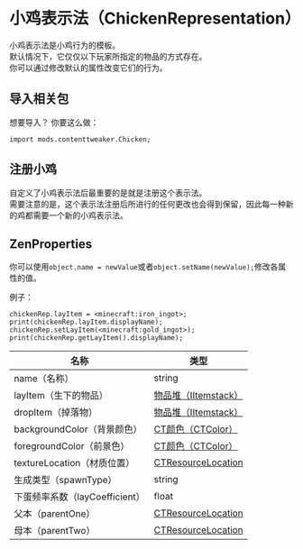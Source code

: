 # 小鸡表示法（ChickenRepresentation）

小鸡表示法是小鸡行为的模板。  
默认情况下，它仅仅以下玩家所指定的物品的方式存在。  
你可以通过修改默认的属性改变它们的行为。

## 导入相关包

想要导入？ 你要这么做：

    import mods.contenttweaker.Chicken;
    

## 注册小鸡

自定义了小鸡表示法后最重要的是就是注册这个表示法。  
需要注意的是，这个表示法注册后所进行的任何更改也会得到保留，因此每一种新的鸡都需要一个新的小鸡表示法。

## ZenProperties

你可以使用`object.name = newValue`或者`object.setName(newValue);`修改各属性的值。

例子：

    chickenRep.layItem = <minecraft:iron_ingot>;
    print(chickenRep.layItem.displayName);
    chickenRep.setLayItem(<minecraft:gold_ingot>);
    print(chickenRep.getLayItem().displayName);
    

| 名称                     | 类型                                                                                     |
| ---------------------- | -------------------------------------------------------------------------------------- |
| name（名称）               | string                                                                                 |
| layItem（生下的物品）         | [物品堆（IItemstack）](/Vanilla/Items/IItemStack/)                                          |
| dropItem（掉落物）          | [物品堆（IItemstack）](/Vanilla/Items/IItemStack/)                                          |
| backgroundColor（背景颜色）  | [CT颜色（CTColor）](/Mods/ContentTweaker/Vanilla/Types/Color/Color/)                       |
| foregroundColor（前景色）   | [CT颜色（CTColor）](/Mods/ContentTweaker/Vanilla/Types/Color/Color/)                       |
| textureLocation（材质位置）  | [CTResourceLocation](/Mods/ContentTweaker/Vanilla/Types/Resources/CTResourceLocation/) |
| 生成类型（spawnType）        | string                                                                                 |
| 下蛋频率系数（layCoefficient） | float                                                                                  |
| 父本（parentOne）          | [CTResourceLocation](/Mods/ContentTweaker/Vanilla/Types/Resources/CTResourceLocation/) |
| 母本（parentTwo）          | [CTResourceLocation](/Mods/ContentTweaker/Vanilla/Types/Resources/CTResourceLocation/) |